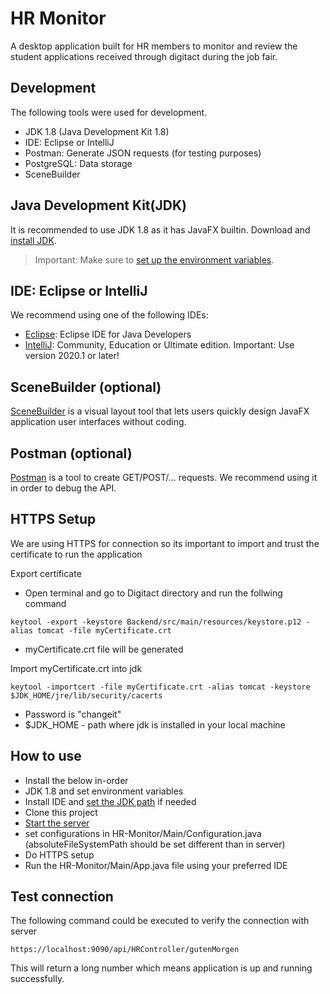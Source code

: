 # HR Monitor

A desktop application built for HR members to monitor and review the student applications received through digitact during the job fair. 

## Development

The following tools were used for development.
- JDK 1.8  (Java Development Kit 1.8)
- IDE: Eclipse or IntelliJ
- Postman: Generate JSON requests (for testing purposes)
- PostgreSQL: Data storage
-  SceneBuilder

## Java Development Kit(JDK)
It is recommended to use JDK 1.8 as it has JavaFX builtin. 
Download and [install JDK](https://www.oracle.com/java/technologies/javase-downloads.html).

> Important: Make sure to [set up the environment variables](https://www.java.com/en/download/help/path.xml).

## IDE: Eclipse or IntelliJ
We recommend using one of the following IDEs:
- [Eclipse](https://www.eclipse.org/downloads/packages/release/luna/sr2/eclipse-ide-java-developers): Eclipse IDE for Java Developers 
- [IntelliJ](https://www.jetbrains.com/idea/download/#section=windows): Community, Education or Ultimate edition. Important: Use version 2020.1 or later!

## SceneBuilder (optional)
[SceneBuilder](https://gluonhq.com/products/scene-builder/) is a visual layout tool that lets users quickly design JavaFX application user interfaces without coding.

## Postman (optional)
[Postman](https://www.postman.com/downloads/) is a tool to create GET/POST/... requests. We recommend using it in order to debug the API.

## HTTPS Setup
We are using HTTPS for connection so its important to import and trust the certificate to run the application

Export certificate
- Open terminal and go to Digitact directory and run the follwing command
```
keytool -export -keystore Backend/src/main/resources/keystore.p12 -alias tomcat -file myCertificate.crt
```
- myCertificate.crt file will be generated 

Import myCertificate.crt into jdk
```
keytool -importcert -file myCertificate.crt -alias tomcat -keystore $JDK_HOME/jre/lib/security/cacerts
```
- Password is "changeit"
- $JDK_HOME - path where jdk is installed in your local machine

## How to use

- Install the below in-order
- JDK 1.8 and set environment variables
- Install IDE and [set the JDK path](https://www.jetbrains.com/help/idea/sdk.html) if needed
- Clone this project
- [Start the server](https://github.com/Nasser-Eddin-Nasser/Digitact/blob/master/Backend/README.md)
- set configurations in HR-Monitor/Main/Configuration.java (absoluteFileSystemPath should be set different than in server)
- Do HTTPS setup
- Run the HR-Monitor/Main/App.java file using your preferred IDE

## Test connection
The following command could be executed to verify the connection with server 

```
https://localhost:9090/api/HRController/gutenMorgen
```
This will return a long number which means application is up and running successfully.

